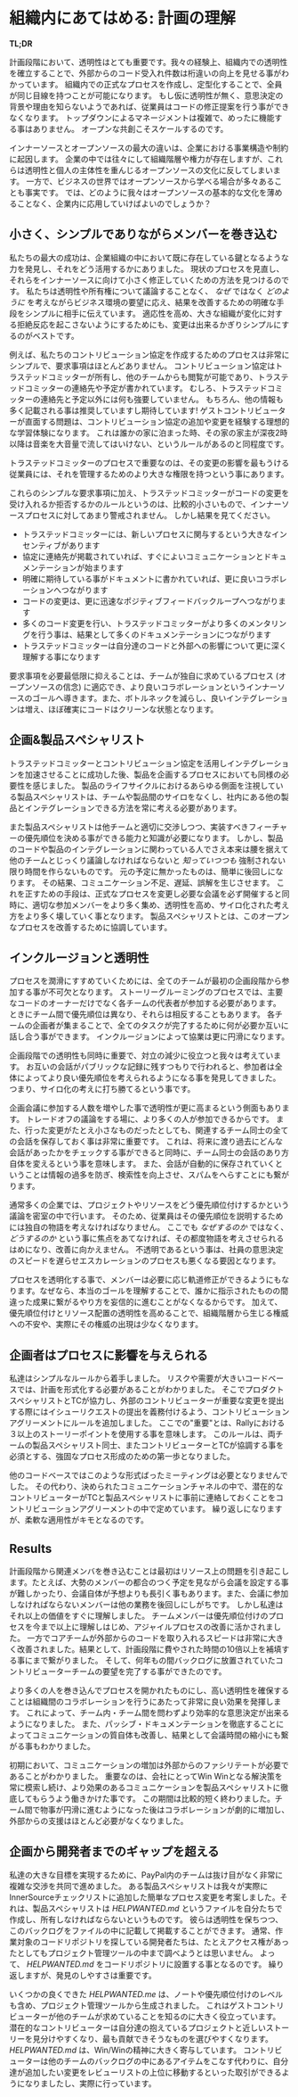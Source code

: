 # 組織内にあてはめる: 計画の理解

**TL;DR**

<!--
* Transparency needs to be a part of the planning process. Creating internal transparency has led in our experience to more than an order of magnitude gain in external code acceptance.  
* Create formal processes to work within the enterprise environment. Formalizing processes keeps everyone on the same page.
* Transparency in planning helps because if the employees do not understand why decisions are made, they cannot propose corrections to the implementation. Top-down management is a complex process that rarely works. Open collaboration scales better.
-->
計画段階において、透明性はとても重要です。我々の経験上、組織内での透明性を確立することで、外部からのコード受入れ件数は桁違いの向上を見せる事がわかっています。
組織内での正式なプロセスを作成し、定型化することで、全員が同じ目線を持つことが可能になります。
もし仮に透明性が無く、意思決定の背景や理由を知らないようであれば、従業員はコードの修正提案を行う事ができなくなります。
トップダウンによるマネージメントは複雑で、めったに機能する事はありません。
オープンな共創こそスケールするのです。
  
<!-- The biggest difference between InnerSource and open source is the business structure and its constraints. Working within an enterprise means a constant pull of hierarchy and power structures that are often contrary to the basic ethos of transparency and individual agency that is key to open source. Yet, open source has much to offer the business world. So how do we adapt to the business environment without diluting the fundamental aspects of open source? -->
インナーソースとオープンソースの最大の違いは、企業における事業構造や制約に起因します。
企業の中では往々にして組織階層や権力が存在しますが、これらは透明性と個人の主体性を重んじるオープンソースの文化に反してしまいます。
一方で、ビジネスの世界ではオープンソースから学べる場合が多々あることも事実です。
では、どのように我々はオープンソースの基本的な文化を薄めることなく、企業内に応用していけばよいのでしょうか？

## 小さく、シンプルでありながらメンバーを巻き込む

<!-- Our biggest successes have resulted from finding and using a key point of leverage within the existing structures in the enterprise. We review current processes and find places to modify them in small ways to move incrementally toward InnerSource. We work with the business environment’s desire to work with _how_ s and not _why_ s, and simply tell them explicitly how to modify processes to improve outcomes, without going into lectures about transparency and ownership. It is best to make the changes as simple as possible, both to encourage adaptability and to avoid triggering the resistance large organizations can have to change. -->
私たちの最大の成功は、企業組織の中において既に存在している鍵となるような力を発見し、それをどう活用するかにありました。
現状のプロセスを見直し、それらをインナーソースに向けて小さく修正していくための方法を見つけるのです。
私たちは透明性や所有権について議論することなく、 _なぜ_ ではなく _どのように_ を考えながらビジネス環境の要望に応え、結果を改善するための明確な手段をシンプルに相手に伝えています。
適応性を高め、大きな組織が変化に対する拒絶反応を起こさないようにするためにも、変更は出来るかぎりシンプルにするのがベストです。

<!-- For example, our written process for creating contributor agreements is very small and simple with few requirements: the agreements are owned by the Trusted Committers (TCs), they are viewable by other teams, and they contain the TCs’ contact information and availability. Other than the contact information and schedule, we do not dictate the content of the agreements at all. Of course, we do encourage and expect them to contain much more information! And problems with a guest contributor become the ideal learning experience to trigger additions or changes to the contributing agreement. It’s kind of like when you stay at someone’s house, and the host has a rule of no loud music after 2 a.m.; you know that someone before you must have played loud music at 2 a.m. -->
例えば、私たちのコントリビューション協定を作成するためのプロセスは非常にシンプルで、要求事項はほとんどありません。
コントリビューション協定はトラステッドコミッターが所有し、他のチームからも閲覧が可能であり、トラステッドコミッターの連絡先や予定が書かれています。
むしろ、トラステッドコミッターの連絡先と予定以外には何も強要していません。
もちろん、他の情報も多く記載される事は推奨していますし期待しています!
ゲストコントリビューターが直面する問題は、コントリビューション協定の追加や変更を経験する理想的な学習体験になります。
これは誰かの家に泊まった時、その家の家主が深夜2時以降は音楽を大音量で流してはいけない、というルールがあるのと同程度です。

<!-- A crucial part of the TC process is that the employee who will be most affected by the change is given more power (and more responsibility) to manage that change. -->
トラステッドコミッターのプロセスで重要なのは、その変更の影響を最もうける従業員には、それを管理するためのより大きな権限を持つという事にあります。

<!-- These simple requirements, plus the rule that TCs are completely in charge of accepting or rejecting code changes, are relatively small and unalarming changes to the InnerSource process. But look at the results: -->
これらのシンプルな要求事項に加え、トラステッドコミッターがコードの変更を受け入れるか拒否するかのルールというのは、比較的小さいもので、インナーソースプロセスに対してあまり警戒されません。
しかし結果を見てください。

<!--
* The TCs have a huge incentive to fully participate in the new process.
* Better communication and documentation begins as soon as the agreement goes beyond contact information.
* The explicit expectations laid out in the document lead to better collaboration.
* Code changes move more quickly, leading to a positive feedback loop.
* As more code changes come in, the TCs do more mentoring, which creates more documentation.
* The TCs become more deeply familiar with their codebase and its external impact.
-->
* トラステッドコミッターには、新しいプロセスに関与するという大きなインセンティブがあります
* 協定に連絡先が掲載されていれば、すぐによいコミュニケーションとドキュメンテーションが始まります
* 明確に期待している事がドキュメントに書かれていれば、更に良いコラボレーションへつながります
* コードの変更は、更に迅速なポジティブフィードバックループへつながります
* 多くのコード変更を行い、トラステッドコミッターがより多くのメンタリングを行う事は、結果として多くのドキュメンテーションにつながります
* トラステッドコミッターは自分達のコードと外部への影響について更に深く理解する事になります
  
<!-- The minimal requirements allow the teams to adapt the process to their own needs—a major tenet of open source—and lead to the InnerSource goals of better collaboration, fewer bottlenecks, better integration, and, almost certainly, cleaner code. -->
要求事項を必要最低限に抑えることは、チームが独自に求めているプロセス (オープンソースの信念) に適応でき、より良いコラボレーションというインナーソースのゴールへ導きます。また、ボトルネックを減らし、良いインテグレーションは増え、ほぼ確実にコードはクリーンな状態となります。

<!-- ## Planning & Product Specialists -->
## 企画&製品スペシャリスト

<!-- After our success in improving integration with TCs and contributor agreements, we knew we had to create something similar to smooth the planning process. The product specialist role, which monitors all aspects of the product lifecycle, needs to work on breaking down silos between teams and products, and to see how these products can integrate with others in the company. -->
トラステッドコミッターとコントリビューション協定を活用しインテグレーションを加速させることに成功した後、製品を企画するプロセスにおいても同様の必要性を感じました。
製品のライフサイクルにおけるあらゆる側面を注視している製品スペシャリストは、チームや製品間のサイロをなくし、社内にある他の製品とインテグレーションできる方法を常に考える必要があります。

<!-- Product specialists need the ability and knowledge to properly negotiate and prioritize features across teams. But, we have found that even though people working on code or product integration _know_ they need to sit down and discuss things with the other teams involved, they don’t usually make time for the necessary meetings unless they’re pushed. Anything not on the schedule is easy to put off. This results in poor communication, delays, and misunderstandings. The fix is a formal process change to force the necessary meetings, with greater inclusion to ensure that the appropriate people are in the planning sessions, and greater transparency to break down the silo mentality. We are working with our product specialists now to improve public records of this process. -->
また製品スペシャリストは他チームと適切に交渉しつつ、実装すべきフィーチャーの優先順位を決める事ができる能力と知識が必要になります。
しかし、製品のコードや製品のインテグレーションに関わっている人でさえ本来は腰を据えて他のチームとじっくり議論しなければならないと _知っていつつも_ 強制されない限り時間を作らないものです。
元の予定に無かったものは、簡単に後回しになります。
その結果、コミュニケーション不足、遅延、誤解を生じさせます。
これを正すための手段は、正式なプロセスを変更し必要な会議を必ず開催すると同時に、適切な参加メンバーをより多く集め、透明性を高め、サイロ化された考え方をより多く壊していく事となります。
製品スペシャリストとは、このオープンなプロセスを改善するために協調しています。

## インクルージョンと透明性

<!-- Full inclusion in the planning stage of the process is crucial; all of the teams must be at the table for the process to work smoothly. Representatives from each team need to be present for the story grooming process, not just the owners of the primary codebase. Different teams often have different or conflicting priorities. Getting planners from each team together in one room helps them negotiate among themselves to get all the work done. Inclusion leads to smoother collaboration. -->
プロセスを潤滑にすすめていくためには、全てのチームが最初の企画段階から参加する事が不可欠となります。
ストーリーグルーミングのプロセスでは、主要なコードのオーナーだけでなく各チームの代表者が参加する必要があります。
ときにチーム間で優先順位は異なり、それらは相反することもあります。
各チームの企画者が集まることで、全てのタスクが完了するために何が必要か互いに話し合う事ができます。
インクルージョンによって協業は更に円滑になります。

<!-- Transparency during the planning process is also important. We feel that it helps to reduce conflict. When a conversation is public and intended to be archived, we find that participants often become better at considering the entire company when working out priorities. It helps to break down the silo mentality. -->
企画段階での透明性も同時に重要で、対立の減少に役立つと我々は考えています。
お互いの会話がパブリックな記録に残すつもりで行われると、参加者は全体によってより良い優先順位を考えられるようになる事を発見してきました。
つまり、サイロ化の考えに打ち勝てるという事です。

<!-- Transparency in planning increased as a side effect of adding more people to the planning meetings. More people are present for the trade-offs and negotiations. Just as important is the small process change we had already implemented, requiring that all relevant conversations be a part of the passive documentation. This means that everyone can review discussions in the future, and alters people’s conversational strategies. Also, by creating passive documentation, you can avoid information overload as people search more and spam less. -->
企画会議に参加する人数を増やした事で透明性が更に高まるという側面もあります。
トレードオフの議論をする場に、より多くの人が参加できるからです。
また、行った変更がたとえ小さなものだったとしても、関連するチーム同士の全ての会話を保存しておく事は非常に重要です。
これは、将来に渡り過去にどんな会話があったかをチェックする事ができると同時に、チーム同士の会話のあり方自体を変えるという事を意味します。
また、会話が自動的に保存されていくということは情報の過多を防ぎ、検索性を向上させ、スパムをへらすことにも繋がります。

<!-- Prioritization of projects and resources is usually done opaquely at companies. The reasoning is rarely made public and is done behind closed doors. This leaves employees to come up with their own narratives to explain priorities. Again, we see that when a company gives the _how_ but not the _why_, employees cannot make adjustments on the fly. It cripples their decision-making, and is a key element of bad escalation processes. -->
通常多くの企業では、プロジェクトやリソースをどう優先順位付けするかという議論を密室の中で行います。
そのため、従業員はその優先順位を説明するためには独自の物語を考えなければなりません。
ここでも _なぜするのか_ ではなく、 _どうするのか_ という事に焦点をあてなければ、その都度物語を考えさせられるはめになり、改善に向かえません。
不透明であるという事は、社員の意思決定のスピードを遅らせエスカレーションのプロセスも悪くなる要因となります。

<!-- Bringing transparency to the process gives employees the ability to make corrections as necessary, because they understand the end goal and will not blindly continue down a designated path that they know will lead to the wrong outcome. In addition, making prioritization and resource allocation more transparent reduces hierarchically based fears of kingdom building, or the appearance of it. -->
プロセスを透明化する事で、メンバーは必要に応じ軌道修正ができるようにもなります。なぜなら、本当のゴールを理解することで、誰かに指示されたものの間違った成果に繋がるやり方を妄信的に進むことがなくなるからです。
加えて、優先順位付けとリソース配置の透明性を高めることで、組織階層から生じる権威への不安や、実際にその権威の出現は少なくなります。

<!-- ## Planners Can Have an Impact on Processes -->
## 企画者はプロセスに影響を与えられる

<!-- We began with simple rules. For high-risk and high-demand codebases, we found it necessary to formalize planning. The product specialists worked with the TCs to add rules to the contributing agreements requiring external contributors to file an issue request before submitting a significant code change. “Significant” meant using more than three story points in Rally. This requirement was the first step in creating a solidified process that requires the product specialists on both teams to meet and collaborate with one another as well as the TC and contributor prior to a significant code change. -->
私達はシンプルなルールから着手しました。
リスクや需要が大きいコードベースでは、計画を形式化する必要があることがわかりました。
そこでプロダクトスペシャリストとTCが協力し、外部のコントリビューターが重要な変更を提出する際にはイシューリクエストの提出を義務付けるよう、コントリビューションアグリーメントにルールを追加しました。
ここでの"重要"とは、Rallyにおける３以上のストーリーポイントを使用する事を意味します。
このルールは、両チームの製品スペシャリスト同士、またコントリビューターとTCが協調する事を必須とする、強固なプロセス形成のための第一歩となりました。

<!-- Such structured meetings were not necessary for other codebases. Instead, their contributing agreements generally ask potential contributors to contact the TC and product specialist in advance on the listed discussion channels. Again, adaptability is key! -->
他のコードベースではこのような形式ばったミーティングは必要となりませんでした。
その代わり、決められたコミュニケーションチャネルの中で、潜在的なコントリビューターがTCと製品スペシャリストに事前に連絡しておくことをコントリビューションアグリーメントの中で定めています。
繰り返しになりますが、柔軟な適用性がキモとなるのです。

## Results

<!-- Greater inclusion in the planning stages does create a resource problem initially: scheduling meetings with large groups is difficult, the meetings can run longer than anticipated, and every person pulled into a meeting necessarily is putting off other tasks. But we saw benefits almost immediately. The teams understood the prioritization process better, which improved our Agile process. And the change velocity in the core team’s ability to accept external code was so large that it more than made up for the time lost in planning, by a factor of 10. And we were able to clear stories from contributor’s teams that had been on the backlog for years. -->
計画段階から関連メンバを巻き込むことは最初はリソース上の問題を引き起こします。たとえば、大勢のメンバーの都合のつく予定を見ながら会議を設定する事が難しかったり、会議自体が予想よりも長引く事もあります。また、会議に参加しなければならないメンバーは他の業務を後回しにしがちです。
しかし私達はそれ以上の価値をすぐに理解しました。
チームメンバーは優先順位付けのプロセスを今まで以上に理解しはじめ、アジャイルプロセスの改善に活かされました。
一方でコアチームが外部からのコードを取り入れるスピードは非常に大きく改善されました。結果として、計画段階に費やされた時間の10倍以上を補填する事にまで繋がりました。
そして、何年もの間バックログに放置されていたコントリビューターチームの要望を完了する事ができたのです。

<!-- Opening up the process by including more people and making it more transparent also has an amazing effect on the teams’ ability to cross-collaborate. This leads to more effective decision-making both internally and across teams. We also found that by improving communication through passive documentation, eventually the meetings became smaller as teams used clearer communication. -->
より多くの人を巻き込んでプロセスを開かれたものにし、高い透明性を確保することは組織間のコラボレーションを行うにあたって非常に良い効果を発揮します。
これによって、チーム内・チーム間を問わずより効率的な意思決定が出来るようになりました。
また、パッシブ・ドキュメンテーションを徹底することによってコミュニケーションの質自体も改善し、結果として会議時間の縮小にも繋がる事もわかりました。

<!-- We did find that the increased communication required some external facilitation in the beginning. A key element was teaching the product specialists to negotiate more effectively by always looking at the win/win solution for the company. This stage was relatively short; after things were ironed out between teams, collaboration increased dramatically and little external help was needed. -->
初期において、コミュニケーションの増加は外部からのファシリテートが必要であることがわかりました。
重要なのは、会社にとってWin Winとなる解決策を常に模索し続け、より効果のあるコミュニケーションを製品スペシャリストに徹底してもらうよう働きかけた事です。
この期間は比較的短く終わりました。チーム間で物事が円滑に進むようになった後はコラボレーションが劇的に増加し、外部からの支援はほとんど必要がなくなりました。

<!-- ## Crossing the Gap from Planning to Developers -->
## 企画から開発者までのギャップを超える

<!-- To our great satisfaction, the teams at PayPal really began to work well together, doing some horse trading and some very complex bargaining. One team’s product specialist even came up with a new, simple process change that we have added to the InnerSource checklist: product specialists must create and own a file called _HELPWANTED.md_. This file is where product specialists can transparently post their backlog. Developers who are looking for a project to work on will search the code repositories, but don’t usually think to look into project management tools, even if they have access. So, the _HELPWANTED.md_ file is placed in the code repository. Again, findability is important! -->
私達の大きな目標を実現するために、PayPal内のチームは抜け目がなく非常に複雑な交渉を共同で進めました。
ある製品スペシャリストは我々が実際にInnerSourceチェックリストに追加した簡単なプロセス変更を考案しました。それは、製品スペシャリストは _HELPWANTED.md_ というファイルを自分たちで作成し、所有しなければならないというものです。
彼らは透明性を保ちつつ、このバックログをファイルの中に記載して掲載することができます。
通常、作業対象のコードリポジトリを探している開発者たちは、たとえアクセス権があったとしてもプロジェクト管理ツールの中まで調べようとは思いません。
よって、 _HELPWANTED.md_ をコードリポジトリに設置する事となるのです。
繰り返しますが、発見のしやすさは重要です。

<!-- Some well-done _HELPWANTED.md_ documents have been generated from the project management tools, complete with notes and levels of prioritization. This really helps inform guest contributors about other teams’ needs. Often, potential contributors can tell which stories are similar to their own projects, so they choose which ones they can help with the most. The _HELPWANTED.md_ file is a great addition to the win/win mentality. Contributors can and do trade with other teams, fixing an item in the backlog in exchange for moving their feature-sized code changes up the review list. -->
いくつかの良くできた _HELPWANTED.me_ は、ノートや優先順位付けのレベルも含め、プロジェクト管理ツールから生成されました。
これはゲストコントリビューターが他のチームが求めていることを知るのに大きく役立っています。
潜在的なコントリビューターは自分達の抱えているプロジェクトと近しいストーリーを見分けやすくなり、最も貢献できそうなものを選びやすくなります。
_HELPWANTED.md_ は、Win/Winの精神に大きく寄与しています。
コントリビューターは他のチームのバックログの中にあるアイテムをこなす代わりに、自分達が追加したい変更をレビューリストの上位に移動するといった取引ができるようになりましたし、実際に行っています。
